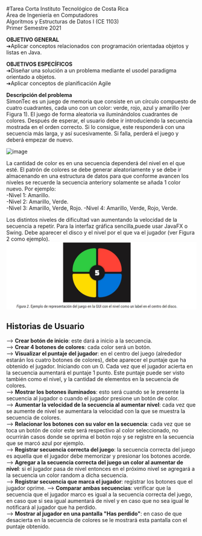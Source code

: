#Tarea Corta
Instituto Tecnológico de Costa Rica   
Área de Ingeniería en Computadores   
Algoritmos y Estructuras de Datos I (CE 1103)   
Primer Semestre 2021

**OBJETIVO GENERAL**    
➔Aplicar conceptos relacionados con programación orientadaa objetos y listas en Java.

**OBJETIVOS ESPECÍFICOS**    
➔Diseñar una solución a un problema mediante el usodel paradigma orientado a objetos.    
➔Aplicar conceptos de planificación Agile

**Descripción del problema**   
SimonTec es un juego de memoria que consiste en un círculo compuesto de cuatro cuadrantes, cada uno con un color: verde, rojo, azul y amarillo (ver Figura 1). El juego de forma aleatoria va iluminándolos cuadrantes de colores. Después de esperar, el usuario debe ir introduciendo la secuencia mostrada en el orden correcto. Si lo consigue, este responderá con una secuencia más larga, y así sucesivamente. Si falla, perderá el juego y deberá empezar de nuevo.

![image](https://user-images.githubusercontent.com/80298258/116339568-e3961c80-a79a-11eb-8777-e79bc9631d00.png)

La cantidad de color es en una secuencia dependerá del nivel en el que esté. El patrón de colores se debe generar aleatoriamente y se debe ir almacenando en una estructura de datos para que conforme avancen los niveles se recuerde la secuencia anteriory solamente se añada 1 color nuevo. Por ejemplo:   
-Nivel 1: Amarillo.  
-Nivel 2: Amarillo, Verde.  
-Nivel 3: Amarillo, Verde, Rojo.
-Nivel 4: Amarillo, Verde, Rojo, Verde.

Los distintos niveles de dificultad van aumentando la velocidad de la secuencia a repetir. Para la interfaz gráfica sencilla,puede usar JavaFX o Swing. Debe aparecer el disco y el nivel por el que va el jugador (ver Figura 2 como ejemplo).
![img.png](img.png)

Historias de Usuario
--

--> **Crear botón de inicio**: este dará a inicio a la secuencia.    
--> **Crear 4 botones de colores**: cada color será un botón.    
--> **Visualizar el puntaje del jugador**: en el centro del juego (alrededor estarán los cuatro botones de colores), debe aparecer el puntaje que ha obtenido el jugador. Iniciando con un 0. Cada vez que el jugador acierta en la secuencia aumentará el puntaje 1 punto. Este puntaje puede ser visto también como el nivel, y la cantidad de elementos en la secuencia de colores.    
--> **Mostrar los botones iluminados**: esto será cuando se le presente la secuencia al jugador o cuando el jugador presione un botón de color.   
--> **Aumentar la velocidad de la secuencia al aumentar nivel**: cada vez que se aumente de nivel se aumentara la velocidad con la que se muestra la secuencia de colores.   
--> **Relacionar los botones con su valor en la secuencia**: cada vez que se toca un botón de color este será respectivo al color seleccionado, no ocurrirán casos donde se oprima el botón rojo y se registre en la secuencia que se marcó azul por ejemplo.    
--> **Registrar secuencia correcta del juego**: la secuencia correcta del juego es aquella que el jugador debe memorizar y presionar los botones acorde.  
--> **Agregar a la secuencia correcta del juego un color al aumentar de nivel**: si el jugador pasa de nivel entonces en el próximo nivel se agregará a la secuencia un color random a dicha secuencia.   
--> **Registrar secuencia que marca el jugador**: registrar los botones que el jugador oprime.
--> **Comparar ambas secuencias**: verificar que la secuencia que el jugador marco es igual a la secuencia correcta del juego, en caso que si sea igual aumentará de nivel y en caso que no sea igual le notificará al jugador que ha perdido.   
--> **Mostrar al jugador en una pantalla "Has perdido"**: en caso de que desacierta en la secuencia de colores se le mostrará esta pantalla con el puntaje obtenido.   
